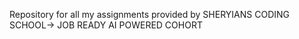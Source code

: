 Repository for all my assignments provided by SHERYIANS CODING SCHOOL-> JOB READY AI POWERED COHORT
